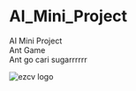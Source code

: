 # AI_Mini_Project
 AI Mini Project  
 Ant Game  
 Ant go cari sugarrrrrr  
 
 
![ezcv logo](https://images.unsplash.com/photo-1510940753358-0c6d35aa3981?ixlib=rb-4.0.3&ixid=MnwxMjA3fDB8MHxwaG90by1wYWdlfHx8fGVufDB8fHx8&auto=format&fit=crop&w=870&q=80)
